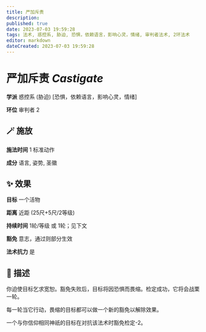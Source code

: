 ```yaml
---
title: 严加斥责
description: 
published: true
date: 2023-07-03 19:59:28
tags: 法术, 惑控系, 胁迫, 恐惧，依赖语言，影响心灵，情绪, 审判者法术, 2环法术
editor: markdown
dateCreated: 2023-07-03 19:59:28
---
```


# **严加斥责** *Castigate*

**学派** 惑控系 (胁迫) \[恐惧，依赖语言，影响心灵，情绪\] 

**环位** 审判者 2

## 🪄 施放

**施法时间** 1 标准动作

**成分** 语言, 姿势, 圣徽

## ✨ 效果 

**目标** 一个活物 

**距离** 近距 (25尺+5尺/2等级)  

**持续时间** 1轮/等级 或 1轮；见下文 

**豁免** 意志，通过则部分生效

**法术抗力** 是

## 📖 描述

你迫使目标乞求宽恕。豁免失败后，目标将因恐惧而畏缩。检定成功，它将会战栗一轮。

每一轮当它行动，畏缩的目标都可以做一个新的豁免以解除效果。

一个与你信仰相同神祇的目标在对抗该法术时豁免检定-2。
    